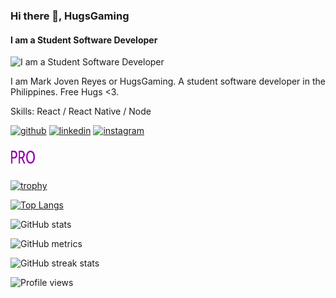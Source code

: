 ### Hi there 👋, HugsGaming
#### I am a Student Software Developer
![I am a Student Software Developer](https://share.creavite.co/NdwugR67BXuUVL48.gif)

I am Mark Joven Reyes or HugsGaming. A student software developer in the Philippines. Free Hugs <3. 

Skills: React / React Native / Node


[<img src='https://cdn.jsdelivr.net/npm/simple-icons@3.0.1/icons/github.svg' alt='github' height='40'>](https://github.com/HugsGaming)  [<img src='https://cdn.jsdelivr.net/npm/simple-icons@3.0.1/icons/linkedin.svg' alt='linkedin' height='40'>](https://www.linkedin.com/in/mark-joven-reyes-9488481b6/)  [<img src='https://cdn.jsdelivr.net/npm/simple-icons@3.0.1/icons/instagram.svg' alt='instagram' height='40'>](https://www.instagram.com/therealhugsgaming/)  

<a href='https://github.com/pricing'><img src='https://raw.githubusercontent.com/acervenky/animated-github-badges/master/assets/pro.gif' width='40' height='40'></a> 

[![trophy](https://github-profile-trophy.vercel.app/?username=HugsGaming)](https://github.com/ryo-ma/github-profile-trophy)

[![Top Langs](https://github-readme-stats.vercel.app/api/top-langs/?username=HugsGaming)](https://github.com/anuraghazra/github-readme-stats)

![GitHub stats](https://github-readme-stats.vercel.app/api?username=HugsGaming&show_icons=true)  

![GitHub metrics](https://metrics.lecoq.io/HugsGaming)  

![GitHub streak stats](https://github-readme-streak-stats.herokuapp.com/?user=HugsGaming)  

![Profile views](https://gpvc.arturio.dev/HugsGaming)  
